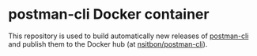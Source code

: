 # postman-cli Docker container

This repository is used to build automatically new releases of [postman-cli](https://learning.postman.com/docs/postman-cli/postman-cli-overview/) and publish them to the Docker hub (at [nsitbon/postman-cli](https://hub.docker.com/r/nsitbon/postman-cli)).
